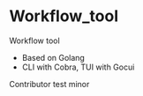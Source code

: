 # Workflow_tool
Workflow tool

- Based on Golang
- CLI with Cobra, TUI with Gocui


Contributor test
minor